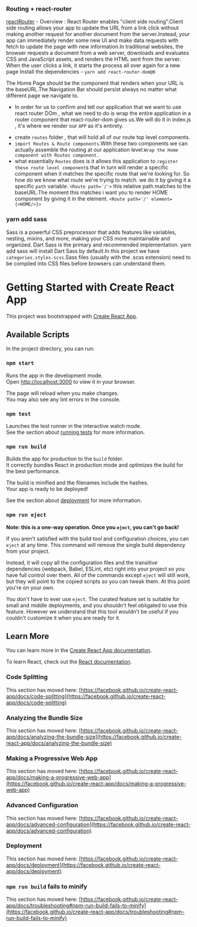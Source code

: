 ### Routing + react-router

[reactRouter](https://reactrouter.com/en/main) - Overview : React Router enables "client side routing".Client side routing allows your app to update the URL from a link click without making another request for another document from the server.Instead, your app can immediately render some new UI and make data requests with fetch to update the page with new information.In traditional websites, the browser requests a document from a web server, downloads and evaluates CSS and JavaScript assets, and renders the HTML sent from the server. When the user clicks a link, it starts the process all over again for a new page
Install the dependencies - `yarn add react-router-dom@6`

The Home Page should be the component that renders when your URL is the baseURL.The Navigation Bar should persist always no matter what different page we navigate to.

- In order for us to confirm and tell our application that we want to use react router DOm , what we need to do is wrap the entire application in a router component that react-router-dom gives us.We will do it in index.js , it's where we render our `APP` as it's entirety.

* create `routes` folder , that will hold all of our route top level components.
* `import Routes & Route components`.With these two components we can actually assemble the routing at our application level.`Wrap the Home component with Routes component.`
* what essentially `Routes` does is it allows this application to `register these route level component`s that in turn will render a specific component when it matches the specific route that we're looking for. So how do we know what route we're trying to match. we do it by giving it a specific `path` variable. `<Route path='/'>` this relative path matches to the baseURL.The moment this matches i want you to render HOME component by giving it in the element. `<Route path='/' element={<HOME/>}>`

### yarn add sass

Sass is a powerful CSS preprocessor that adds features like variables, nesting, mixins, and more, making your CSS more maintainable and organized. Dart Sass is the primary and recommended implementation. yarn add sass will install Dart Sass by default.In this project we have `categories.styles.scss`.Sass files (usually with the .scss extension) need to be compiled into CSS files before browsers can understand them.

# Getting Started with Create React App

This project was bootstrapped with [Create React App](https://github.com/facebook/create-react-app).

## Available Scripts

In the project directory, you can run:

### `npm start`

Runs the app in the development mode.\
Open [http://localhost:3000](http://localhost:3000) to view it in your browser.

The page will reload when you make changes.\
You may also see any lint errors in the console.

### `npm test`

Launches the test runner in the interactive watch mode.\
See the section about [running tests](https://facebook.github.io/create-react-app/docs/running-tests) for more information.

### `npm run build`

Builds the app for production to the `build` folder.\
It correctly bundles React in production mode and optimizes the build for the best performance.

The build is minified and the filenames include the hashes.\
Your app is ready to be deployed!

See the section about [deployment](https://facebook.github.io/create-react-app/docs/deployment) for more information.

### `npm run eject`

**Note: this is a one-way operation. Once you `eject`, you can't go back!**

If you aren't satisfied with the build tool and configuration choices, you can `eject` at any time. This command will remove the single build dependency from your project.

Instead, it will copy all the configuration files and the transitive dependencies (webpack, Babel, ESLint, etc) right into your project so you have full control over them. All of the commands except `eject` will still work, but they will point to the copied scripts so you can tweak them. At this point you're on your own.

You don't have to ever use `eject`. The curated feature set is suitable for small and middle deployments, and you shouldn't feel obligated to use this feature. However we understand that this tool wouldn't be useful if you couldn't customize it when you are ready for it.

## Learn More

You can learn more in the [Create React App documentation](https://facebook.github.io/create-react-app/docs/getting-started).

To learn React, check out the [React documentation](https://reactjs.org/).

### Code Splitting

This section has moved here: [https://facebook.github.io/create-react-app/docs/code-splitting](https://facebook.github.io/create-react-app/docs/code-splitting)

### Analyzing the Bundle Size

This section has moved here: [https://facebook.github.io/create-react-app/docs/analyzing-the-bundle-size](https://facebook.github.io/create-react-app/docs/analyzing-the-bundle-size)

### Making a Progressive Web App

This section has moved here: [https://facebook.github.io/create-react-app/docs/making-a-progressive-web-app](https://facebook.github.io/create-react-app/docs/making-a-progressive-web-app)

### Advanced Configuration

This section has moved here: [https://facebook.github.io/create-react-app/docs/advanced-configuration](https://facebook.github.io/create-react-app/docs/advanced-configuration)

### Deployment

This section has moved here: [https://facebook.github.io/create-react-app/docs/deployment](https://facebook.github.io/create-react-app/docs/deployment)

### `npm run build` fails to minify

This section has moved here: [https://facebook.github.io/create-react-app/docs/troubleshooting#npm-run-build-fails-to-minify](https://facebook.github.io/create-react-app/docs/troubleshooting#npm-run-build-fails-to-minify)
